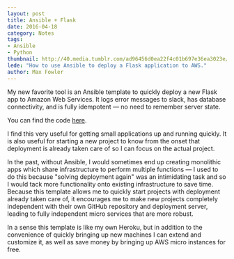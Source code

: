 ```yaml
---
layout: post
title: Ansible + Flask 
date: 2016-04-18
category: Notes
tags: 
- Ansible
- Python
thumbnail: http://40.media.tumblr.com/ad96456d0ea22f4c01b697e36ea3023e/tumblr_ngstajDXdR1sgmdh5o1_1280.jpg
lede: "How to use Ansible to deploy a Flask application to AWS."
author: Max Fowler
---
```


My new favorite tool is an Ansible template to quickly deploy a new Flask app to
Amazon Web Services.  It logs error messages to slack, has database
connectivity, and is fully idempotent — no need to remember server state.

You can find the code
[here](https://github.com/mhfowler/ansible_flask_template).

I find this very useful for getting small applications up and running quickly.
It is also useful for starting a new project to know from the onset that
deployment is already taken care of so I can focus on the actual project.

In the past, without Ansible, I would sometimes end up creating monolithic apps
which share infrastructure to perform multiple functions &mdash; I used to do
this because "solving deployment again" was an intimidating task and so I would
tack more functionality onto existing infrastructure to save time.  Because this
template allows me to quickly start projects with deployment already taken care
of, it encourages me to make new projects completely independent with their own
GitHub repository and deployment server, leading to fully independent micro
services that are more robust.

In a sense this template is like my own Heroku, but in addition to the
convenience of quickly bringing up new machines I can extend and customize it,
as well as save money by bringing up AWS micro instances for free.
